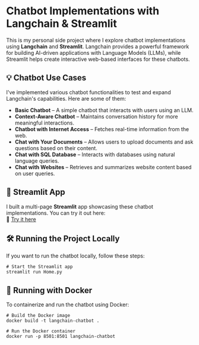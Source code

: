 # Chatbot Implementations with Langchain & Streamlit  

This is my personal side project where I explore chatbot implementations using **Langchain** and **Streamlit**. Langchain provides a powerful framework for building AI-driven applications with Language Models (LLMs), while Streamlit helps create interactive web-based interfaces for these chatbots.  

## 💡 Chatbot Use Cases  

I've implemented various chatbot functionalities to test and expand Langchain's capabilities. Here are some of them:  

- **Basic Chatbot** – A simple chatbot that interacts with users using an LLM.  
- **Context-Aware Chatbot** – Maintains conversation history for more meaningful interactions.  
- **Chatbot with Internet Access** – Fetches real-time information from the web.  
- **Chat with Your Documents** – Allows users to upload documents and ask questions based on their content.  
- **Chat with SQL Database** – Interacts with databases using natural language queries.  
- **Chat with Websites** – Retrieves and summarizes website content based on user queries.  

## 🚀 Streamlit App  

I built a multi-page **Streamlit** app showcasing these chatbot implementations. You can try it out here:  
🔗 [Try it here](https://hemanth-thaluru-llm.streamlit.app)  


## 🛠️ Running the Project Locally  

If you want to run the chatbot locally, follow these steps:  

```shell
# Start the Streamlit app
streamlit run Home.py
```

## 🐳 Running with Docker  

To containerize and run the chatbot using Docker:  

```shell
# Build the Docker image
docker build -t langchain-chatbot .

# Run the Docker container
docker run -p 8501:8501 langchain-chatbot
```